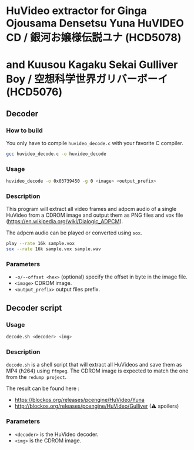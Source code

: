 # HuVideo extractor for Ginga Ojousama Densetsu Yuna HuVIDEO CD / 銀河お嬢様伝説ユナ (HCD5078)
# and  Kuusou Kagaku Sekai Gulliver Boy / 空想科学世界ガリバーボーイ (HCD5076)

## Decoder

### How to build
You only have to compile `huvideo_decode.c` with your favorite C compiler.
```sh
gcc huvideo_decode.c -o huvideo_decode
```

### Usage
```sh
huvideo_decode -o 0x03739450 -g 0 <image> <output_prefix>
```
### Description
This program will extract all video frames and adpcm audio of a single HuVideo from a CDROM image and output them as PNG files and vox file (https://en.wikipedia.org/wiki/Dialogic_ADPCM).

The adpcm audio can be played or converted using `sox`.
```bash
play --rate 16k sample.vox
sox --rate 16k sample.vox sample.wav
```

### Parameters
 * `-o/--offset <hex>` (optional) specify the offset in byte in the image file.
 * `<image>` CDROM image.
 * `<output_prefix>` output files prefix.
 
## Decoder script

### Usage
```sh
decode.sh <decoder> <img>
```

### Description
`decode.sh` is a shell script that will extract all HuVideos and save them as MP4 (h264) using `ffmpeg`.
The CDROM image is expected to match the one from the `redump project`.

The result can be found here :
 * https://blockos.org/releases/pcengine/HuVideo/Yuna
 * http://blockos.org/releases/pcengine/HuVideo/Gulliver (⚠ spoilers)

### Parameters
 * `<decoder>` is the HuVideo decoder.
 * `<img>` is the CDROM image.
